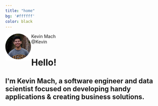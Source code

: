 ```yaml
---
title: "home"
bg: '#ffffff'
color: black
---
```


<img src="img/pfp.png" align="left">
<div id="relative-name">Kevin Mach
</div>
<div id="relative-at">@Kevin
</div>

<h1 align="left">Hello!
</h1>

<h2 align="left"> I'm 
  <span class="bold-font">Kevin Mach</span>, a software engineer and data scientist focused on developing handy applications &amp; creating business solutions.
</h2>
